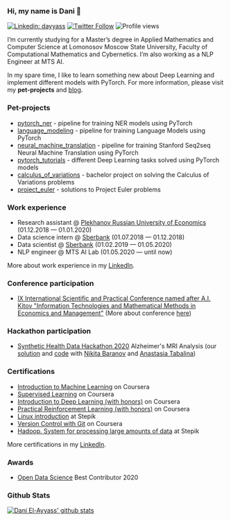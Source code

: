 ### Hi, my name is Dani 👋

[![Linkedin: dayyass](https://img.shields.io/badge/-Dani%20El%E2%80%90Ayyass-blue?style=flat-square&logo=Linkedin&logoColor=white&link=https://www.linkedin.com/in/dayyass/)](https://www.linkedin.com/in/dayyass/)
[![Twitter Follow](https://img.shields.io/twitter/follow/d_ayyass?label=Follow)](https://twitter.com/d_ayyass)
![Profile views](https://gpvc.arturio.dev/dayyass)

I’m currently studying for a Master’s degree in Applied Mathematics and Computer Science at Lomonosov Moscow State University, Faculty of Computational Mathematics and Cybernetics. I’m also working as a NLP Engineer at MTS AI.

In my spare time, I like to learn something new about Deep Learning and implement different models with PyTorch. For more information, please visit my **pet-projects** and [blog](https://dayyass.github.io).

### Pet-projects
- [pytorch_ner](https://github.com/dayyass/pytorch_ner) - pipeline for training NER models using PyTorch
- [language_modeling](https://github.com/dayyass/language_modeling) - pipeline for training Language Models using PyTorch
- [neural_machine_translation](https://github.com/dayyass/neural_machine_translation) - pipeline for training Stanford Seq2seq Neural Machine Translation using PyTorch
- [pytorch_tutorials](https://github.com/dayyass/pytorch_tutorials) - different Deep Learning tasks solved using PyTorch models
- [calculus_of_variations](https://github.com/dayyass/calculus_of_variations) - bachelor project on solving the Calculus of Variations problems
- [project_euler](https://github.com/dayyass/project_euler) - solutions to Project Euler problems

### Work experience
- Research assistant @ [Plekhanov Russian University of Economics](https://www.rea.ru/en/Pages/default.aspx) (01.12.2018 — 01.01.2020)
- Data science intern @ [Sberbank](https://www.sberbank.ru/en/about/about_sberbank) (01.07.2018 — 01.12.2018)
- Data scientist @ [Sberbank](https://www.sberbank.ru/en/about/about_sberbank) (01.02.2019 — 01.05.2020)
- NLP engineer @ MTS AI Lab (01.05.2020 — until now)

More about work experience in my [LinkedIn](https://www.linkedin.com/in/dayyass/).

### Conference participation
- [IX International Scientific and Practical Conference named after A.I. Kitov "Information Technologies and Mathematical Methods in Economics and Management"](https://it-mm.rea.ru/uploads/arhiv/2019/sertificat/299.pdf) (More about conference [here](https://it-mm.rea.ru/eng))

### Hackathon participation
- [Synthetic Health Data Hackathon 2020](https://rh.biolib.com/event/synthetic-health-data-2020) Alzheimer's MRI Analysis (our [solution](https://biolib.com/Gardariki-Hack/Gardariki-Hack) and [code](https://github.com/dayyass/synthetic_health_data_hackathon_2020) with [Nikita Baranov](https://www.linkedin.com/in/nbar/) and [Anastasia Tabalina](https://github.com/TabalinaAnastasia))

### Certifications
- [Introduction to Machine Learning](https://www.coursera.org/account/accomplishments/certificate/DPLHFXLT94L5) on Coursera
- [Supervised Learning](https://www.coursera.org/account/accomplishments/certificate/AQTVYCMJEHRU) on Coursera
- [Introduction to Deep Learning (with honors)](https://www.coursera.org/account/accomplishments/certificate/D4VMH74AJHHK) on Coursera
- [Practical Reinforcement Learning (with honors)](https://www.coursera.org/account/accomplishments/certificate/AUVVSHZFH7XZ) on Coursera
- [Linux introduction](https://stepik.org/cert/144831) at Stepik
- [Version Control with Git](https://www.coursera.org/account/accomplishments/certificate/8NLLEX6PAFUM) on Coursera
- [Hadoop. System for processing large amounts of data](https://stepik.org/cert/166893) at Stepik

More certifications in my [LinkedIn](https://www.linkedin.com/in/dayyass/).

### Awards
- [Open Data Science](https://ods.ai) Best Contributor 2020


### Github Stats
[![Dani El-Ayyass' github stats](https://github-readme-stats.vercel.app/api?username=dayyass)](https://github.com/anuraghazra/github-readme-stats)

<!--
**dayyass/dayyass** is a ✨ _special_ ✨ repository because its `README.md` (this file) appears on your GitHub profile.

Here are some ideas to get you started:

- 🔭 I’m currently working on ...
- 🌱 I’m currently learning ...
- 👯 I’m looking to collaborate on ...
- 🤔 I’m looking for help with ...
- 💬 Ask me about ...
- 📫 How to reach me: ...
- 😄 Pronouns: ...
- ⚡ Fun fact: ...
-->
